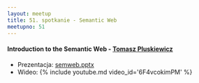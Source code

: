 ```yaml
---
layout: meetup
title: 51. spotkanie - Semantic Web
meetupno: 51
---
```


#### Introduction to the Semantic Web - [Tomasz Pluskiewicz]()
* Prezentacja: [semweb.pptx]({{BASE_PATH}}/assets/semweb.pptx)
* Wideo: {% include youtube.md video_id='6F4vcokimPM' %}
